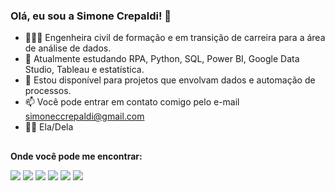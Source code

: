 ### Olá, eu sou a Simone Crepaldi! 👋

- 👩🏻‍💻 Engenheira civil de formação e em transição de carreira para a área de análise de dados.
- 🌱 Atualmente estudando RPA, Python, SQL, Power BI, Google Data Studio, Tableau e estatística.
- 👯 Estou disponível para projetos que envolvam dados e automação de processos.
- 📫 Você pode entrar em contato comigo pelo e-mail simoneccrepaldi@gmail.com
- 👩🏻 Ela/Dela
##
**Onde você pode me encontrar:**

<div align="left">
 <a href = "mailto:simoneccrepaldi@gmail.com"><img src="https://img.shields.io/badge/Gmail-D14836?style=for-the-badge&logo=gmail&logoColor=white" target="_blank"></a>
 <a href="https://www.linkedin.com/in/simonecrepaldi" target="_blank"><img src="https://img.shields.io/badge/-LinkedIn-%230077B5?style=for-the-badge&logo=linkedin&logoColor=white" target="_blank"></a> 
 <a href="https://medium.com/@sccrepaldi" target="_blank"><img src="https://img.shields.io/badge/Medium-12100E?style=for-the-badge&logo=medium&logoColor=white" target="_blank"></a> 
 <a href="https://www.twitter.com/smncrstn" target="_blank"><img src="https://img.shields.io/badge/Twitter-1DA1F2?style=for-the-badge&logo=twitter&logoColor=white" target="_blank"></a> 
 <a href="https://www.instagram.com/smncrstn/" target="_blank"><img src="https://img.shields.io/badge/Instagram-E4405F?style=for-the-badge&logo=instagram&logoColor=white" target="_blank"></a> 
 <a href="https://www.goodreads.com/user/show/27216201-simoninja" target="_blank"><img src="https://img.shields.io/badge/Goodreads-372213?style=for-the-badge&logo=goodreads&logoColor=white" target="_blank"></a> 
</div>
